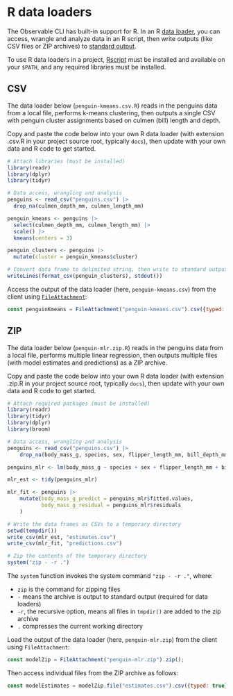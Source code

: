 # R data loaders

The Observable CLI has built-in support for R. In an R [data loader](../loaders), you can access, wrangle and analyze data in an R script, then write outputs (like CSV files or ZIP archives) to [standard output](../loaders#output). 

To use R data loaders in a project, [Rscript](https://www.r-project.org/) must be installed and available on your `$PATH`, and any required libraries must be installed.

## CSV

The data loader below (`penguin-kmeans.csv.R`) reads in the penguins data from a local file, performs k-means clustering, then outputs a single CSV with penguin cluster assignments based on culmen (bill) length and depth.

Copy and paste the code below into your own R data loader (with extension .csv.R in your project source root, typically `docs`), then update with your own data and R code to get started.

```R
# Attach libraries (must be installed)
library(readr)
library(dplyr)
library(tidyr)

# Data access, wrangling and analysis
penguins <- read_csv("penguins.csv") |> 
  drop_na(culmen_depth_mm, culmen_length_mm)

penguin_kmeans <- penguins |> 
  select(culmen_depth_mm, culmen_length_mm) |> 
  scale() |> 
  kmeans(centers = 3)

penguin_clusters <- penguins |> 
  mutate(cluster = penguin_kmeans$cluster)

# Convert data frame to delimited string, then write to standard output
writeLines(format_csv(penguin_clusters), stdout())
```

Access the output of the data loader (here, `penguin-kmeans.csv`) from the client using [`FileAttachment`](../javascript/files):

```js run=false
const penguinKmeans = FileAttachment("penguin-kmeans.csv").csv({typed: true});
```

## ZIP

The data loader below (`penguin-mlr.zip.R`) reads in the penguins data from a local file, performs multiple linear regression, then outputs multiple files (with model estimates and predictions) as a ZIP archive. 

Copy and paste the code below into your own R data loader (with extension .zip.R in your project source root, typically `docs`), then update with your own data and R code to get started.

```R
# Attach required packages (must be installed)
library(readr)
library(tidyr)
library(dplyr)
library(broom)

# Data access, wrangling and analysis
penguins <- read_csv("penguins.csv") |> 
    drop_na(body_mass_g, species, sex, flipper_length_mm, bill_depth_mm)

penguins_mlr <- lm(body_mass_g ~ species + sex + flipper_length_mm + bill_depth_mm, data = penguins)

mlr_est <- tidy(penguins_mlr)

mlr_fit <- penguins |> 
    mutate(body_mass_g_predict = penguins_mlr$fitted.values,
           body_mass_g_residual = penguins_mlr$residuals
    )

# Write the data frames as CSVs to a temporary directory
setwd(tempdir())
write_csv(mlr_est, "estimates.csv")
write_csv(mlr_fit, "predictions.csv")

# Zip the contents of the temporary directory
system("zip - -r .")
```

The `system` function invokes the system command `"zip - -r ."`, where:
- `zip` is the command for zipping files
- `-` means the archive is output to standard output (required for data loaders)
- `-r`, the recursive option, means all files in `tmpdir()` are added to the zip archive
- `.` compresses the current working directory

Load the output of the data loader (here, `penguin-mlr.zip`) from the client using `FileAttachment`: 

```js run=false
const modelZip = FileAttachment("penguin-mlr.zip").zip();
```

Then access individual files from the ZIP archive as follows:

```js run=false
const modelEstimates = modelZip.file("estimates.csv").csv({typed: true})
```